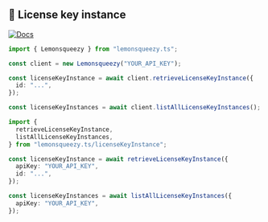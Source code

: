 ## 🥇 License key instance

[![Docs](https://img.shields.io/badge/-Docs-blue.svg?style=for-the-badge)](https://docs.lemonsqueezy.com/api/license-key-instances)

```typescript
import { Lemonsqueezy } from "lemonsqueezy.ts";

const client = new Lemonsqueezy("YOUR_API_KEY");

const licenseKeyInstance = await client.retrieveLicenseKeyInstance({
  id: "...",
});

const licenseKeyInstances = await client.listAllLicenseKeyInstances();
```

```typescript
import {
  retrieveLicenseKeyInstance,
  listAllLicenseKeyInstances,
} from "lemonsqueezy.ts/licenseKeyInstance";

const licenseKeyInstance = await retrieveLicenseKeyInstance({
  apiKey: "YOUR_API_KEY",
  id: "...",
});

const licenseKeyInstances = await listAllLicenseKeyInstances({
  apiKey: "YOUR_API_KEY",
});
```

